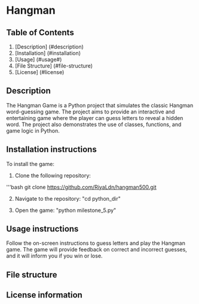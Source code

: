 # Hangman
## Table of Contents
1. [Description] (#description)
2. [Installation] (#installation)
3. [Usage] (#usage#)
4. [File Structure] (#file-structure)
5. [License] (#license)

## Description
The Hangman Game is a Python project that simulates the classic Hangman word-guessing game. The project aims to provide an interactive and entertaining game where the player can guess letters to reveal a hidden word. The project also demonstrates the use of classes, functions, and game logic in Python.

## Installation instructions 
To install the game:

1. Clone the following repository: 

'''bash 
git clone https://github.com/RiyaLdn/hangman500.git

2. Navigate to the repository: "cd python_dir"

3. Open the game: "python milestone_5.py"

## Usage instructions 
Follow the on-screen instructions to guess letters and play the Hangman game. The game will provide feedback on correct and incorrect guesses, and it will inform you if you win or lose.

## File structure

## License information
